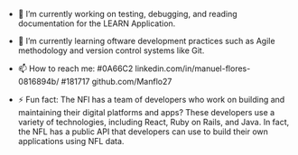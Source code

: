 - 🔭 I’m currently working on testing, debugging, and reading documentation for the LEARN Application.

- 🌱 I’m currently learning oftware development practices such as Agile methodology and version control systems like Git.

- 📫 How to reach me: #0A66C2 linkedin.com/in/manuel-flores-0816894b/
                      #181717 github.com/Manflo27
                     


- ⚡ Fun fact: The NFl has a team of developers who work on building and maintaining their digital platforms and apps? These developers use a variety of technologies, including React, Ruby on Rails, and Java. In fact, the NFL has a public API that developers can use to build their own applications using NFL data.

